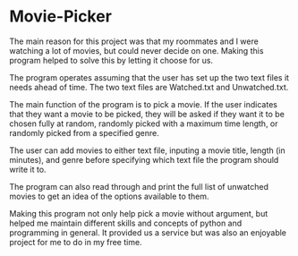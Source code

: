 # Movie-Picker
The main reason for this project was that my roommates and I were watching a lot of movies, but could never decide on one. 
Making this program helped to solve this by letting it choose for us.

The program operates assuming that the user has set up the two text files it needs ahead of time. The two text files are Watched.txt and Unwatched.txt. 

The main function of the program is to pick a movie. If the user indicates that they want a movie to be picked, they will be asked if they want it to be chosen fully at 
random, randomly picked with a maximum time length, or randomly picked from a specified genre.

The user can add movies to either text file, inputing a movie title, length (in minutes), and genre before specifying which
text file the program should write it to. 

The program can also read through and print the full list of unwatched movies to get an idea of the options available to them. 

Making this program not only help pick a movie without argument, but helped me maintain different skills and concepts of python and programming in general. It 
provided us a service but was also an enjoyable project for me to do in my free time.
